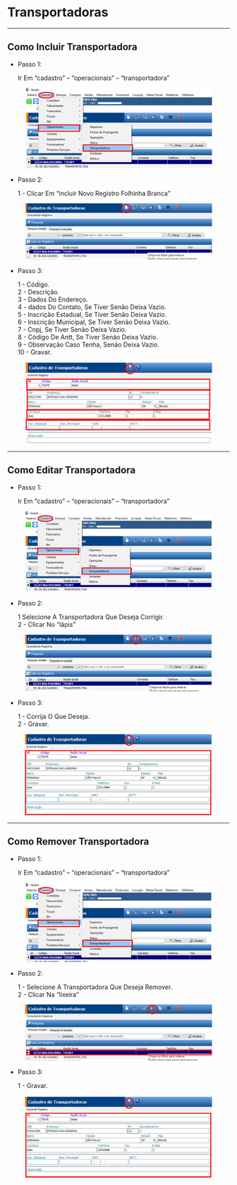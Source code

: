 # Transportadoras

***

## Como Incluir Transportadora

*   Passo 1:

    Ir Em “cadastro” – “operacionais” – “transportadora”

<figure><img src="../../../.gitbook/assets/image (8).png" alt=""><figcaption></figcaption></figure>

*   Passo 2:

    1 - Clicar Em “incluir Novo Registro Folhinha Branca”

<figure><img src="../../../.gitbook/assets/image (1) (1).png" alt=""><figcaption></figcaption></figure>

*   Passo 3:

    1 - Código.\
    2 - Descrição.\
    3 - Dados Do Endereço.\
    4 - dados Do Contato, Se Tiver Senão Deixa Vazio.\
    5 - Inscrição Estadual, Se Tiver Senão Deixa Vazio.\
    6 - Inscrição Municipal, Se Tiver Senão Deixa Vazio.\
    7 - Cnpj, Se Tiver Senão Deixa Vazio.\
    8 - Código De Antt, Se Tiver Senão Deixa Vazio.\
    9 - Observação Caso Tenha, Senão Deixa Vazio.\
    10 - Gravar.

<figure><img src="../../../.gitbook/assets/image (2) (1).png" alt=""><figcaption></figcaption></figure>

***

## Como Editar Transportadora

*   Passo 1:

    Ir Em “cadastro” – “operacionais” – “transportadora”

<figure><img src="../../../.gitbook/assets/image (3) (1).png" alt=""><figcaption></figcaption></figure>

*   Passo 2:

    1 Selecione A Transportadora Que Deseja Corrigir.\
    2 - Clicar No “lápis”

<figure><img src="../../../.gitbook/assets/image (4) (1).png" alt=""><figcaption></figcaption></figure>

*   Passo 3:

    1 - Corrija O Que Deseja.\
    2 - Gravar.



<figure><img src="../../../.gitbook/assets/image (5) (1).png" alt=""><figcaption></figcaption></figure>

***

## Como Remover Transportadora

*   Passo 1:

    Ir Em “cadastro” – “operacionais” – “transportadora”

<figure><img src="../../../.gitbook/assets/image (6) (1).png" alt=""><figcaption></figcaption></figure>

*   Passo 2:

    1 - Selecione A Transportadora Que Deseja Remover.\
    2 - Clicar Na “lixeira”

<figure><img src="../../../.gitbook/assets/image (7) (1).png" alt=""><figcaption></figcaption></figure>

*   Passo 3:

    1 - Gravar.

<figure><img src="../../../.gitbook/assets/image (8) (1).png" alt=""><figcaption></figcaption></figure>
